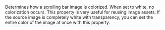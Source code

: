 Determines how a scrolling bar image is colorized. When set to white, no colorization occurs. This property is very useful for reusing image assets: If the source image is completely white with transparency, you can set the entire color of the image at once with this property.